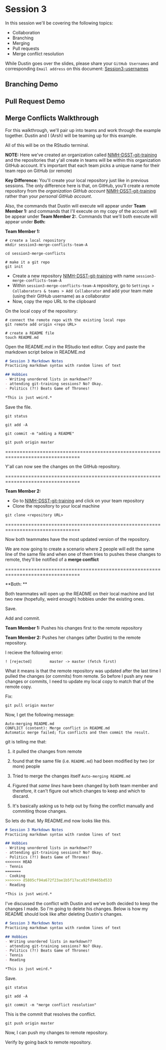 # Session 3
In this session we'll be covering the following topics: 
- Collaboration 
- Branching 
- Merging 
- Pull requests 
- Merge conflict resolution 

While Dustin goes over the slides, please share your `GitHub Usernames` and corresponding `Email address` on this document: 
[Session3-usernames](https://docs.google.com/document/d/1C9TMQAC1u81uOt8hZ8Z_lPlvL7f3o2tvtch0bw3IyiE/edit?usp=sharing)

## Branching Demo 

## Pull Request Demo 


## Merge Conflicts Walkthrough 
For this walkthrough, we'll pair up into teams and work through the example together. Dustin and I (Arsh) will be teaming up for this example. 


All of this will be on the RStudio terminal. 

**NOTE:** Here we've created an organization called [NIMH-DSST-git-training](https://github.com/NIMH-DSST-git-training) and the repositories that y'all create in teams will be within this organization GitHub account. It's important that each team picks a unique name for their team repo on GitHub (or remote) 

**Key Difference:** You'll create your local repository just like in previous sessions. The only difference here is that, on GitHub, you'll create a remote repository from the *organization GitHub account* [NIMH-DSST-git-training](https://github.com/NIMH-DSST-git-training) rather than your *personal GitHub account*.

Also, the commands that Dustin will execute will appear under **Team Member 1:** and commands that I'll execute on my copy of the account will be appear under **Team Member 2:**. Commands that we'll both execute will appear under **Both:** 


**Team Member 1:**  

```shell
# create a local repository
mkdir session3-merge-conflicts-team-A 

cd session3-merge-conflicts

# make it a git repo 
git init 
```

- Create a new repository [NIMH-DSST-git-training](https://github.com/NIMH-DSST-git-training) with name `session3-merge-conflicts-team-A`
- Within `session3-merge-conflicts-team-A` repository, go to `Settings > Collaborators & teams > Add Collaborator` and add your team mate (using their GitHub username) as a collaborator
- Now, copy the repo URL to the clipboard

On the local copy of the repository: 

```shell 
# connect the remote repo with the existing local repo
git remote add origin <repo URL> 

# create a README file 
touch README.md
```
Open the README.md in the RStudio text editor. Copy and paste the markdown script below in README.md

```markdown
# Session 3 Markdown Notes 
Practicing markdown syntax with random lines of text

## Hobbies 
- Writing unordered lists in markdown?? 
- attending git-training sessions? No? Okay. 
- Politics (?!) Beats Game of Thrones! 

*This is just weird.* 
```
Save the file. 

```shell
git status 

git add -A 

git commit -m "adding a README"

git push origin master
```

================================================================================

Y'all can now see the changes on the GitHub repository. 

================================================================================

**Team Member 2:**

- Go to [NIMH-DSST-git-training](https://github.com/NIMH-DSST-git-training) and click on your team repository
- Clone the repository to your local machine

```shell
git clone <repository URL> 
```
================================================================================

Now both teammates have the most updated version of the repository. 

We are now going to create a scenario where 2 people will edit the same line of the same file and when one of them tries to pushes these changes to remote, they'll be notified of a **merge conflict** 

================================================================================

**Both: ** 

Both teammates will open up the README on their local machine and list two new (hopefully, weird enough) hobbies under the existing ones. 

Save. 

Add and commit. 

**Team Member 1:** 
Pushes his changes first to the remote repository

**Team Member 2:**
Pushes her changes (after Dustin) to the remote repository. 

I recieve the following error: 
```shell
! [rejected]        master -> master (fetch first)
```

What it means is that the remote repository was updated after the last time I pulled the changes (or commits) from remote. So before I push any new changes or commits, I need to update my local copy to match that of the remote copy. 

Fix: 
```shell
git pull origin master 
```

Now, I get the following message: 
```shell
Auto-merging README.md
CONFLICT (content): Merge conflict in README.md
Automatic merge failed; fix conflicts and then commit the result.
```

git is telling me that:
1. it pulled the changes from remote

2. found that the same file (i.e. `README.md`) had been modified by two (or more) people  

3. Tried to merge the changes itself  `Auto-merging README.md`

4. Figured that *same lines* have been changed by both team member and therefore, it can't figure out which changes to keep and which to discard. 

5. It's basically asking us to help out by fixing the conflict manually and commiting those changes. 

So lets do that. My README.md now looks like this.

```markdown
# Session 3 Markdown Notes 
Practicing markdown syntax with random lines of text

## Hobbies 
- Writing unordered lists in markdown?? 
- attending git-training sessions? No? Okay. 
- Politics (?!) Beats Game of Thrones! 
<<<<<<< HEAD
- Tennis 
=======
- Cooking
>>>>>>> d5805cf94a672f23ae1b5f17aca92fd9465bd533
- Reading

*This is just weird.* 
```
I've discussed the conflict with Dustin and we've both decided to keep the changes I made. So I'm going to delete his changes.
Below is how my README should look like after deleting Dustin's changes. 

```markdown
# Session 3 Markdown Notes 
Practicing markdown syntax with random lines of text

## Hobbies 
- Writing unordered lists in markdown?? 
- attending git-training sessions? No? Okay. 
- Politics (?!) Beats Game of Thrones! 
- Tennis 
- Reading

*This is just weird.* 
```

Save. 

```shell
git status

git add -A 

git commit -m "merge conflict resolution" 
```

This is the commit that resolves the conflict. 

```shell
git push origin master 
```

Now, I can push my changes to remote repository. 

Verify by going back to remote repository. 


